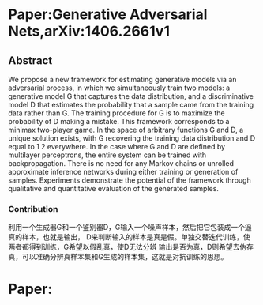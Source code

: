 # Paper:Generative Adversarial Nets,arXiv:1406.2661v1

## Abstract

We propose a new framework for estimating generative models via an adversarial
process, in which we simultaneously train two models: a generative model G
that captures the data distribution, and a discriminative model D that estimates
the probability that a sample came from the training data rather than G. The training
procedure for G is to maximize the probability of D making a mistake. This
framework corresponds to a minimax two-player game. In the space of arbitrary
functions G and D, a unique solution exists, with G recovering the training data
distribution and D equal to 1
2
everywhere. In the case where G and D are defined
by multilayer perceptrons, the entire system can be trained with backpropagation.
There is no need for any Markov chains or unrolled approximate inference networks
during either training or generation of samples. Experiments demonstrate
the potential of the framework through qualitative and quantitative evaluation of
the generated samples.

### Contribution

利用一个生成器G和一个鉴别器D，G输入一个噪声样本，然后把它包装成一个逼真的样本，也就是输出，
D来判断输入的样本是真是假。单独交替迭代训练，使两者都得到训练，G希望以假乱真，使D无法分辨
输出是否为真，D则希望去伪存真，可以准确分辨真样本集和G生成的样本集，这就是对抗训练的思想。


# Paper:
